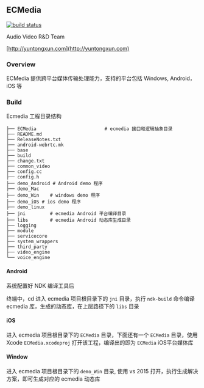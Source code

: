 ##  ECMedia  

[![build status](http://git.yuntongxun.com/platform_sdk/ecmedia/badges/master/build.svg)](http://git.yuntongxun.com/platform-sdk/ecmedia/commits/master)


Audio Video R&D Team

[http://yuntongxun.com](http://yuntongxun.com) 



### Overview 

ECMedia 提供跨平台媒体传输处理能力，支持的平台包括 Windows,  Android， iOS 等 





### Build

Ecmedia 工程目录结构

```shell
├── ECMedia 						# ecmedia 接口和逻辑抽象目录
├── README.md
├── ReleaseNotes.txt
├── android-webrtc.mk
├── base
├── build
├── change.txt
├── common_video
├── config.cc
├── config.h
├── demo_Android # Android demo 程序
├── demo_Mac	
├── demo_Win	# windows demo 程序
├── demo_iOS # ios demo 程序
├── demo_linux
├── jni			# ecmedia Android 平台编译目录
├── libs 		# ecmedia Android 动态库生成目录
├── logging
├── module
├── servicecore
├── system_wrappers
├── third_party
├── video_engine
└── voice_engine
```



#### Android

系统配置好 NDK 编译工具后

终端中，cd 进入 ecmedia 项目根目录下的 `jni` 目录，执行 `ndk-build` 命令编译 ecmedia 库，生成的动态库，在上层路径下的 `libs` 目录

#### iOS 

进入 ecmedia 项目根目录下的 `ECMedia` 目录，下面还有一个 `ECMedia` 目录，使用  Xcode `ECMedia.xcodeproj` 打开该工程，编译出的即为 `ECMedia` iOS平台媒体库

#### Window

进入 ecmedia 项目根目录下的 `demo_Win` 目录, 使用 vs 2015 打开，执行生成解决方案，即可生成对应的 ecmedia 动态库



